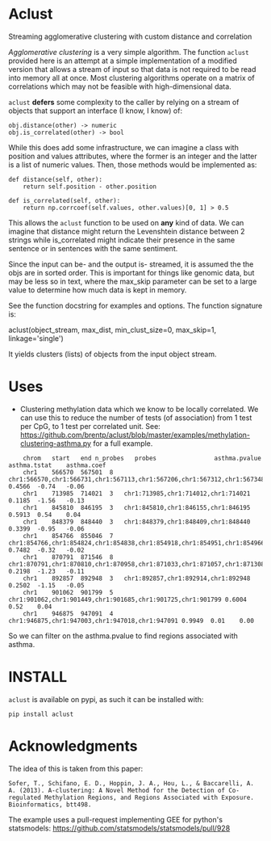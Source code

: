 Aclust
======
Streaming agglomerative clustering with custom distance and correlation


*Agglomerative clustering* is a very simple algorithm.
The function `aclust` provided here is an attempt at a simple implementation
of a modified version that allows a stream of input so that data is not
required to be read into memory all at once. Most clustering algorithms operate
on a matrix of correlations which may not be feasible with high-dimensional
data.

`aclust` **defers** some complexity to the caller by relying on a stream of
objects that support an interface (I know, I know) of:

    obj.distance(other) -> numeric
    obj.is_correlated(other) -> bool

While this does add some infrastructure, we can imagine a class with
position and values attributes, where the former is an integer and the
latter is a list of numeric values. Then, those methods would be implemented
as:

    def distance(self, other):
        return self.position - other.position

    def is_correlated(self, other):
        return np.corrcoef(self.values, other.values)[0, 1] > 0.5

This allows the `aclust` function to be used on **any** kind of data. We can
imagine that distance might return the Levenshtein distance between 2 strings
while is\_correlated might indicate their presence in the same sentence or in
sentences with the same sentiment.

Since the input can be- and the output is- streamed, it is assumed the the objs
are in sorted order. This is important for things like genomic data, but may be
less so in text, where the max\_skip parameter can be set to a large value to
determine how much data is kept in memory.

See the function docstring for examples and options. The function signature is:

   aclust(object\_stream, max\_dist, min\_clust\_size=0,
          max\_skip=1, linkage='single')

It yields clusters (lists) of objects from the input object stream.

Uses
====

+  Clustering methylation data which we know to be locally correlated. We can
   use this to reduce the number of tests (of association) from 1 test per CpG,
   to 1 test per correlated unit.
   See: https://github.com/brentp/aclust/blob/master/examples/methylation-clustering-asthma.py for a full example.

```
    chrom   start   end n_probes   probes                asthma.pvalue   asthma.tstat    asthma.coef
    chr1    566570  567501  8   chr1:566570,chr1:566731,chr1:567113,chr1:567206,chr1:567312,chr1:567348,chr1:567358,chr1:567501 0.4566  -0.74   -0.06
    chr1    713985  714021  3   chr1:713985,chr1:714012,chr1:714021 0.1185  -1.56   -0.13
    chr1    845810  846195  3   chr1:845810,chr1:846155,chr1:846195 0.5913  0.54    0.04
    chr1    848379  848440  3   chr1:848379,chr1:848409,chr1:848440 0.3399  -0.95   -0.06
    chr1    854766  855046  7   chr1:854766,chr1:854824,chr1:854838,chr1:854918,chr1:854951,chr1:854966,chr1:855046 0.7482  -0.32   -0.02
    chr1    870791  871546  8   chr1:870791,chr1:870810,chr1:870958,chr1:871033,chr1:871057,chr1:871308,chr1:871441,chr1:871546 0.2198  -1.23   -0.11
    chr1    892857  892948  3   chr1:892857,chr1:892914,chr1:892948 0.2502  -1.15   -0.05
    chr1    901062  901799  5   chr1:901062,chr1:901449,chr1:901685,chr1:901725,chr1:901799 0.6004  0.52    0.04
    chr1    946875  947091  4   chr1:946875,chr1:947003,chr1:947018,chr1:947091 0.9949  0.01    0.00
```
   So we can filter on the asthma.pvalue to find regions associated with asthma.
  

INSTALL
=======

`aclust` is available on pypi, as such it can be installed with:

    pip install aclust


Acknowledgments
===============

The idea of this is taken from this paper:

    Sofer, T., Schifano, E. D., Hoppin, J. A., Hou, L., & Baccarelli, A. A. (2013). A-clustering: A Novel Method for the Detection of Co-regulated Methylation Regions, and Regions Associated with Exposure. Bioinformatics, btt498.

The example uses a pull-request implementing GEE for python's statsmodels:
    https://github.com/statsmodels/statsmodels/pull/928

